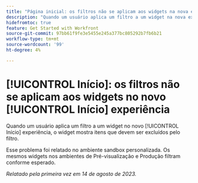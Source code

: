 ```yaml
---
title: "Página inicial: os filtros não se aplicam aos widgets na nova experiência Página inicial"
description: "Quando um usuário aplica um filtro a um widget na nova experiência Página inicial, o widget mostra itens que devem ser excluídos pelo filtro."
hidefromtoc: true
feature: Get Started with Workfront
source-git-commit: 97bb61f9fe3e5455e245a377bc805292b7fb6b21
workflow-type: tm+mt
source-wordcount: '99'
ht-degree: 4%

---
```



# [!UICONTROL Início]: os filtros não se aplicam aos widgets no novo [!UICONTROL Início] experiência

Quando um usuário aplica um filtro a um widget no novo [!UICONTROL Início] experiência, o widget mostra itens que devem ser excluídos pelo filtro.

Esse problema foi relatado no ambiente sandbox personalizada. Os mesmos widgets nos ambientes de Pré-visualização e Produção filtram conforme esperado.

_Relatado pela primeira vez em 14 de agosto de 2023._

